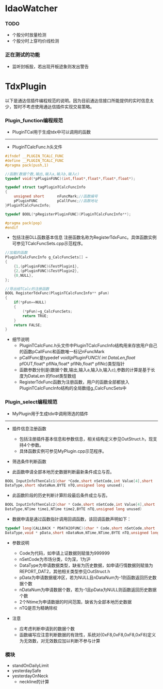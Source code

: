 # IdaoWatcher
### TODO
* 个股分时放量检测
* 个股分时上穿均价线检测

### 正在测试的功能
* 监听封板股，若出现开板迹象则发出警告


# TdxPlugin
以下是通达信插件编程规范的说明。因为目前通达信接口所能提供的实时信息太少，暂时不考虑使用通达信插件实现交易策略。

### Plugin_function编程规范
* PluginTCal用于生成tdx中可以调用的函数
---

* PluginTCalcFunc.h头文件
```c
#ifndef __PLUGIN_TCALC_FUNC
#define __PLUGIN_TCALC_FUNC
#pragma pack(push,1) 

//函数(数据个数,输出,输入a,输入b,输入c)
typedef void(*pPluginFUNC)(int,float*,float*,float*,float*);

typedef struct tagPluginTCalcFuncInfo
{
	unsigned short		nFuncMark;//函数编号
	pPluginFUNC			pCallFunc;//函数地址
}PluginTCalcFuncInfo;

typedef BOOL(*pRegisterPluginFUNC)(PluginTCalcFuncInfo**);  

#pragma pack(pop)
#endif
```

* 包括注册DLL函数基本信息
注册函数名称为RegisterTdxFunc。具体函数实例可参见TCalcFuncSets.cpp示范程序。<br>
```c
//加载的函数
PluginTCalcFuncInfo g_CalcFuncSets[] = 
{
	{1,(pPluginFUNC)&TestPlugin1},
	{2,(pPluginFUNC)&TestPlugin2},
	{0,NULL},
};

//导出给TCalc的注册函数
BOOL RegisterTdxFunc(PluginTCalcFuncInfo** pFun)
{
	if(*pFun==NULL)
	{
		(*pFun)=g_CalcFuncSets;
		return TRUE;
	}
	return FALSE;
}
```

* 细节说明
  * PluginTCalcFunc.h头文件中PluginTCalcFuncInfo结构用来存放用户自己的函数pCallFunc和函数唯一标记nFuncMark
  * pCallFunc是typedef void(*pPluginFUNC)( int DataLen,float* pfOUT,float* pfINa,float* pfINb,float* pfINc)类型指针
  * 函数参数分别是(数据个数,输出,输入a,输入b,输入c),参数的计算是基于长度为DataLen 的float类型数组
  * RegisterTdxFunc函数为注册函数，用户的函数全部都放入PluginTCalcFuncInfo结构的全局数组g_CalcFuncSets中
  
### Plugin_select编程规范
* MyPlugin用于生成tdx中调用筛选的插件
---
* 插件信息注册函数
	* 包括注册插件基本信息和参数信息，相关结构定义参见OutStruct.h，现支持4个参数。
	* 具体函数实例可参见MyPlugin.cpp示范程序。
	
* 筛选条件判断函数
* 此函数申请全部本地历史数据判断最新条件成立与否。
```c
BOOL InputInfoThenCalc1(char *Code,short nSetCode,int Value[4],short 
DataType,short nDataNum,BYTE nTQ,unsigned long unused);
```
* 此函数阶段的历史判断计算阶段最后条件成立与否。
```c
BOOL InputInfoThenCalc2(char * Code,short nSetCode,int Value[4],short 
DataType,NTime time1,NTime time2,BYTE nTQ,unsigned long unused)
```
* 数据申请是通过函数指针调用回调函数，该回调函数声明如下：
```c
typedef long(CALLBACK * PDATAIOFUNC)(char * Code,short nSetCode,short 
DataType,void * pData,short nDataNum,NTime,NTime,BYTE nTQ,unsigned long);
```
* 参数说明
	* Code为代码，如申请上证数据则赋值为999999
	* nSetCode为市场分类，0为深，1为沪
	* DataType为申请数据类型，缺省为历史数据，如申请行情数据则赋值为REPORT_DAT2，其他相关类型参见OutStruct.h
	* pData为申请数据缓冲区，若为NULL且nDataNum为-1则函数返回历史数据个数
	* nDataNum为申请数据个数，若为-1且pData为NULL则函数返回历史数据个数
	* 2个Ntime为申请数据的时间范围，缺省为全部本地历史数据
	* nTQ是否为精确除权

* 注意
	* 应考虑判断申请到的数据个数
	* 函数编写应注意判断数据的有效性，系统对{0xF8,0xF8,0xF8,0xF8}定义为无效数，对无效数应加以判断不参与计算
	
### 模块
* standOnDailyLimit
* yesterdaySafe
* yesterdayOnNeck
	* neckline的计算
